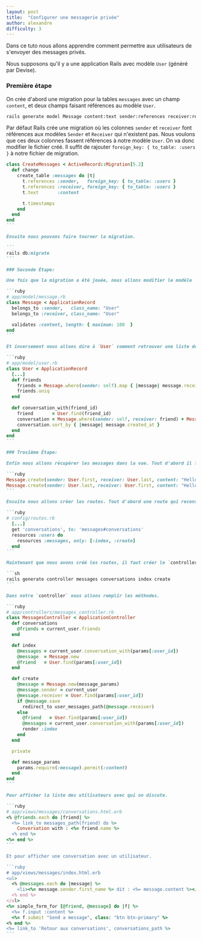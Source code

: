 ```yaml
---
layout: post
title:  "Configurer une messagerie privée"
author: alexandre
difficulty: 3
---
```


Dans ce tuto nous allons apprendre comment permettre aux utilisateurs de s'envoyer des messages privés.

Nous supposons qu'il y a une application Rails avec modèle `User` (généré par Devise).

### Première étape

On crée d'abord une migration pour la tables `messages` avec un champ `content`, et deux champs faisant références au modèle `User`.

```sh
rails generate model Message content:text sender:references receiver:references
```

Par défaut Rails crée une migration où les colonnes `sender` et `receiver` font références aux modèles `Sender` et `Receiver` qui n'existent pas. Nous voulons que ces deux colonnes fassent références à notre modèle `User`. On va donc modifier le fichier créé. Il suffit de rajouter `foreign_key: { to_table: :users }` à notre fichier de migration.

````ruby
class CreateMessages < ActiveRecord::Migration[5.2]
  def change
    create_table :messages do |t|
      t.references :sender,   foreign_key: { to_table: :users }
      t.references :receiver, foreign_key: { to_table: :users }
      t.text       :content

      t.timestamps
    end
  end
end
```

Ensuite nous pouvons faire tourner la migration.

```
rails db:migrate
```

### Seconde Étape:

Une fois que la migration a été jouée, nous allons modifier le modèle `Message` pour indiquer à Ruby que `sender` et `receiver` font bien référence à notre modèle `User`. Et que le contenu des messages ne doivent pas être vides ni supérieur à 100 caractères.

```ruby
# app/model/message.rb
class Message < ApplicationRecord
  belongs_to :sender,   class_name: "User"
  belongs_to :receiver, class_name: "User"

  validates :content, length: { maximum: 100  }
end
```

Et inversement nous allons dire à `User` comment retrouver une liste de tous les conversations (méthode `friends`) et le contenu d'une conversation (méthode `conversation_with`).

```ruby
# app/model/user.rb
class User < ApplicationRecord
  [...]
  def friends
    friends = Message.where(sender: self).map { |message| message.receiver} + Message.where(receiver: self).map { |message| message.sender}
    friends.uniq  
  end
  
  def conversation_with(friend_id)
    friend       = User.find(friend_id)
    conversation = Message.where(sender: self, receiver: friend) + Message.where(sender: friend, receiver: self)
    conversation.sort_by { |message| message.created_at }
  end
end
```

### Trosième Étape:

Enfin nous allons récupérer les messages dans la vue. Tout d'abord il faut créer un message dans la console que vous lancez avec `rails c`

```ruby
Message.create(sender: User.first, receiver: User.last, content: "Hello, how are you?")
Message.create(sender: User.last, receiver: User.first, content: "Hello, good and you?")
```

Ensuite nous allons créer les routes. Tout d'abord une route qui recense toutes les conversations `get 'conversations', to: 'messages#conversations'`. Ensuite une route pour afficher les conversations avec un autre utilisateur et une route pour créer un message. Comme nous avons besoin de l'`id` d'un autre utilisateur il faudra nester la ressource.

```ruby
# config/routes.rb
  [...]
  get 'conversations', to: 'messages#conversations'
  resources :users do
    resources :messages, only: [:index, :create]
  end
```

Maintenant que nous avons créé les routes, il faut créer le `controller` associé.

```sh
rails generate controller messages conversations index create
```

Dans notre `controller` nous allons remplir les méthodes.

```ruby
# app/controllers/messages_controller.rb
class MessagesController < ApplicationController
  def conversations
    @friends = current_user.friends
  end

  def index
    @messages = current_user.conversation_with(params[:user_id])
    @message  = Message.new
    @friend   = User.find(params[:user_id])
  end

  def create
    @message = Message.new(message_params)
    @message.sender = current_user
    @message.receiver = User.find(params[:user_id])
    if @message.save
      redirect_to user_messages_path(@message.receiver)
    else
      @friend   = User.find(params[:user_id])
      @messages = current_user.conversation_with(params[:user_id])
      render :index
    end
  end

  private

  def message_params
    params.require(:message).permit(:content)
  end
end
```

Pour afficher la liste des utilisateurs avec qui on discute.

```ruby
# app/views/messages/conversations.html.erb
<% @friends.each do |friend| %>
  <%= link_to messages_path(friend) do %>
    Conversation with : <%= friend.name %>
  <% end %>
<%= end %>
```

Et pour afficher une conversation avec un utilisateur.

```ruby
# app/views/messages/index.html.erb
<ul>
  <% @messages.each do |message| %>
    <li><%= message.sender.first_name %> dit : <%= message.content %></li>
  <% end %>
</ul>
<%= simple_form_for [@friend, @message] do |f| %>
  <%= f.input :content %>
  <%= f.submit "Send a message", class: "btn btn-primary" %>
<% end %>
<%= link_to 'Retour aux conversations', conversations_path %>
```
